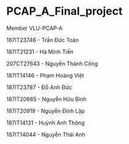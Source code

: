 # PCAP_A_Final_project
Member VLU-PCAP-A

187IT23746 - Trần Đức Toàn

187IT21231 - Hà Minh Tiến

207CT27643 - Nguyễn Thành Công

187IT14146 - Phạm Hoàng Việt

187IT23787 - Đỗ Anh Đức

187IT20665 - Nguyễn Hữu Bình 

187IT20919 - Nguyễn Đình Lập

187IT14131 - Huỳnh Anh Thông

187IT14044 - Nguyễn Thái Anh

